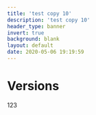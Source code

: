 ```yaml
---
title: 'test copy 10'
description: 'test copy 10'
header_type: banner
invert: true
background: blank
layout: default
date: 2020-05-06 19:19:59
---
```

# Versions
123
